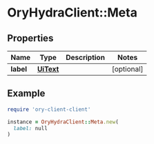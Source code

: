 # OryHydraClient::Meta

## Properties

| Name | Type | Description | Notes |
| ---- | ---- | ----------- | ----- |
| **label** | [**UiText**](UiText.md) |  | [optional] |

## Example

```ruby
require 'ory-client-client'

instance = OryHydraClient::Meta.new(
  label: null
)
```

